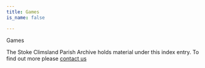 ```yaml
---
title: Games
is_name: false

---
```


Games


The Stoke Climsland Parish Archive holds material under this index entry. To find out more please [contact us](/contact/)
